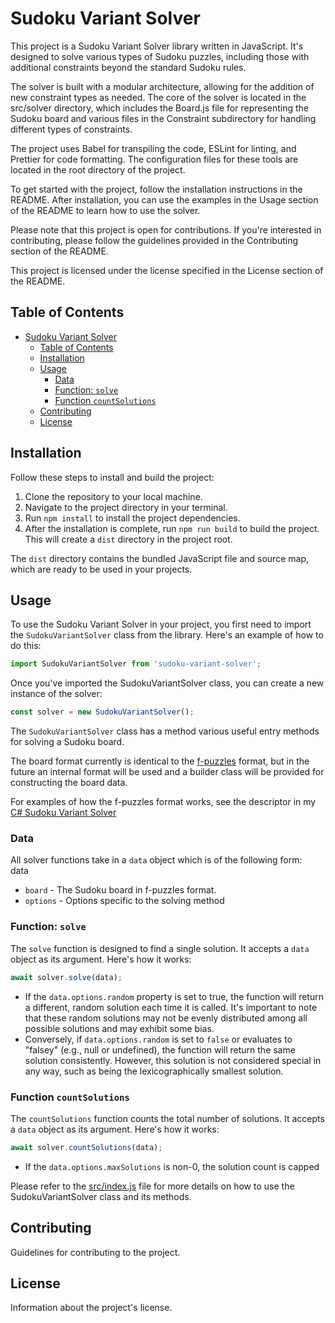 # Sudoku Variant Solver

This project is a Sudoku Variant Solver library written in JavaScript. It's designed to solve various types of Sudoku puzzles, including those with additional constraints beyond the standard Sudoku rules.

The solver is built with a modular architecture, allowing for the addition of new constraint types as needed. The core of the solver is located in the src/solver directory, which includes the Board.js file for representing the Sudoku board and various files in the Constraint subdirectory for handling different types of constraints.

The project uses Babel for transpiling the code, ESLint for linting, and Prettier for code formatting. The configuration files for these tools are located in the root directory of the project.

To get started with the project, follow the installation instructions in the README. After installation, you can use the examples in the Usage section of the README to learn how to use the solver.

Please note that this project is open for contributions. If you're interested in contributing, please follow the guidelines provided in the Contributing section of the README.

This project is licensed under the license specified in the License section of the README.

## Table of Contents

- [Sudoku Variant Solver](#sudoku-variant-solver)
	- [Table of Contents](#table-of-contents)
	- [Installation](#installation)
	- [Usage](#usage)
		- [Data](#data)
		- [Function: `solve`](#function-solve)
		- [Function `countSolutions`](#function-countsolutions)
	- [Contributing](#contributing)
	- [License](#license)

## Installation

Follow these steps to install and build the project:

1. Clone the repository to your local machine.
2. Navigate to the project directory in your terminal.
3. Run `npm install` to install the project dependencies.
4. After the installation is complete, run `npm run build` to build the project. This will create a `dist` directory in the project root.

The `dist` directory contains the bundled JavaScript file and source map, which are ready to be used in your projects.

## Usage

To use the Sudoku Variant Solver in your project, you first need to import the `SudokuVariantSolver` class from the library. Here's an example of how to do this:

```js
import SudokuVariantSolver from 'sudoku-variant-solver';
```

Once you've imported the SudokuVariantSolver class, you can create a new instance of the solver:
```js
const solver = new SudokuVariantSolver();
```

The `SudokuVariantSolver` class has a method various useful entry methods for solving a Sudoku board.

The board format currently is identical to the [f-puzzles](https://f-puzzles.com) format, but in the future an internal format will be used and a builder class will be provided for constructing the board data.

For examples of how the f-puzzles format works, see the descriptor in my [C# Sudoku Variant Solver](https://github.com/dclamage/SudokuSolver/blob/dev/SudokuSolver/PuzzleFormats/FPuzzlesBoard.cs)

### Data

All solver functions take in a `data` object which is of the following form:  
data
 - `board` - The Sudoku board in f-puzzles format.
 - `options` - Options specific to the solving method

### Function: `solve`

The `solve` function is designed to find a single solution. It accepts a `data` object as its argument. Here's how it works:
```js
await solver.solve(data);
```

 - If the `data.options.random` property is set to true, the function will return a different, random solution each time it is called. It's important to note that these random solutions may not be evenly distributed among all possible solutions and may exhibit some bias.
 - Conversely, if `data.options.random` is set to `false` or evaluates to "falsey" (e.g., null or undefined), the function will return the same solution consistently. However, this solution is not considered special in any way, such as being the lexicographically smallest solution.

### Function `countSolutions`

The `countSolutions` function counts the total number of solutions. It accepts a `data` object as its argument. Here's how it works:
```js
await solver.countSolutions(data);
```

- If the `data.options.maxSolutions` is non-0, the solution count is capped 


Please refer to the [src/index.js](src/index.js) file for more details on how to use the SudokuVariantSolver class and its methods.

## Contributing

Guidelines for contributing to the project.

## License

Information about the project's license.
